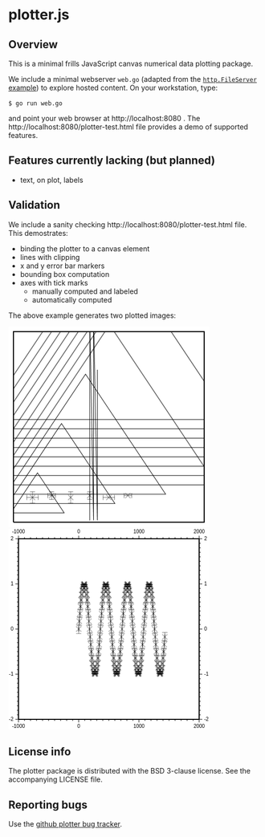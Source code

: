 # plotter.js

## Overview

This is a minimal frills JavaScript canvas numerical data plotting
package.

We include a minimal webserver `web.go` (adapted from the
[`http.FileServer` example](https://pkg.go.dev/net/http#FileServer))
to explore hosted content. On your workstation, type:
```
$ go run web.go
```
and point your web browser at http://localhost:8080 . The
http://localhost:8080/plotter-test.html file provides a demo of
supported features.

## Features currently lacking (but planned)

- text, on plot, labels

## Validation

We include a sanity checking http://localhost:8080/plotter-test.html
file. This demostrates:

- binding the plotter to a canvas element
- lines with clipping
- x and y error bar markers
- bounding box computation
- axes with tick marks
  - manually computed and labeled
  - automatically computed

The above example generates two plotted images:

![Generated example.png image](example.png "left plot")
![Generated example2.png image](example2.png "right plot")

## License info

The plotter package is distributed with the BSD 3-clause license. See
the accompanying LICENSE file.

## Reporting bugs

Use the [github plotter bug
tracker](https://github.com/tinkerator/plotter/issues).

